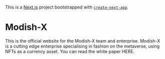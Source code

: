This is a [Next.js](https://nextjs.org/) project bootstrapped with [`create-next-app`](https://github.com/zeit/next.js/tree/canary/packages/create-next-app).

# Modish-X
This is the official website for the Modish-X team and enterprise.
Modish-X is a cutting edge enterprise specialising in fashion on the metaverse, using NFTs as a currency asset.
You can read the white paper HERE.

